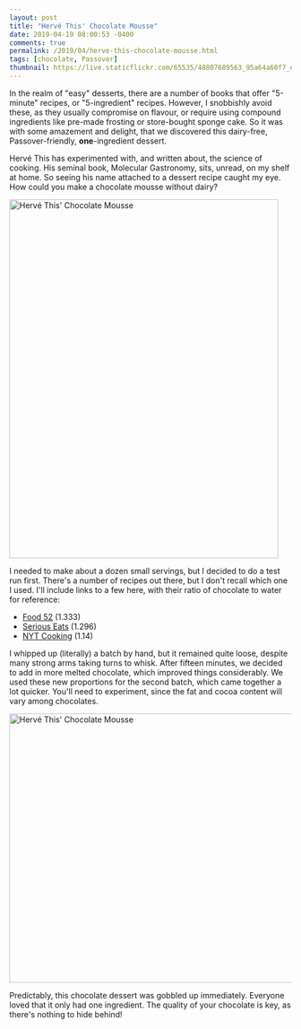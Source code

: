 ```yaml
---
layout: post
title: "Hervé This' Chocolate Mousse"
date: 2019-04-19 08:00:53 -0400
comments: true
permalink: /2019/04/herve-this-chocolate-mousse.html
tags: [chocolate, Passover]
thumbnail: https://live.staticflickr.com/65535/48807689563_95a64a60f7_q.jpg
---
```


In the realm of "easy" desserts, there are a number of books that
offer "5-minute" recipes, or "5-ingredient" recipes. However, I
snobbishly avoid these, as they usually compromise on flavour, or
require using compound ingredients like pre-made frosting or store-bought
sponge cake. So it was with some amazement and delight, that we
discovered this dairy-free, Passover-friendly, **one**-ingredient dessert.

Hervé This has experimented with, and written about, the science of cooking.
His seminal book, Molecular Gastronomy, sits, unread, on my shelf at home. So
seeing his name attached to a dessert recipe caught my eye. How could
you make a chocolate mousse without dairy?

<a data-flickr-embed="true"  href="https://www.flickr.com/photos/gnuf/48807689563/in/dateposted/" title="Hervé This&#x27; Chocolate Mousse"><img src="https://live.staticflickr.com/65535/48807689563_95a64a60f7_z.jpg" width="480" height="640" alt="Hervé This&#x27; Chocolate Mousse"></a><script async src="//embedr.flickr.com/assets/client-code.js" charset="utf-8"></script>

I needed to make about a dozen small servings, but I decided to do a test
run first. There's a number of recipes out there, but I don't recall which 
one I used. I'll include links to a few here, with their ratio of chocolate
to water for reference: 

- [Food 52](https://food52.com/recipes/16044-herve-this-chocolate-mousse) (1.333)
- [Serious Eats](https://www.seriouseats.com/recipes/2011/03/herve-this-chocolate-chantilly-recipe.html) (1.296)
- [NYT Cooking](https://cooking.nytimes.com/recipes/1014542-bittersweet-chocolate-mousse-with-fleur-de-sel) (1.14)

I whipped up (literally) a batch by hand, but it remained quite
loose, despite many strong arms taking turns to whisk.  After fifteen
minutes, we decided to add in more melted chocolate, which improved
things considerably. We used these new proportions for the second
batch, which came together a lot quicker. You'll need to experiment,
since the fat and cocoa content will vary among chocolates. 

<a data-flickr-embed="true"  href="https://www.flickr.com/photos/gnuf/48808183287/in/dateposted/" title="Hervé This&#x27; Chocolate Mousse"><img src="https://live.staticflickr.com/65535/48808183287_0982d74828_z.jpg" width="640" height="480" alt="Hervé This&#x27; Chocolate Mousse"></a><script async src="//embedr.flickr.com/assets/client-code.js" charset="utf-8"></script>

Predictably, this chocolate dessert was gobbled up immediately. Everyone
loved that it only had one ingredient. The quality of your chocolate is key,
as there's nothing to hide behind!



